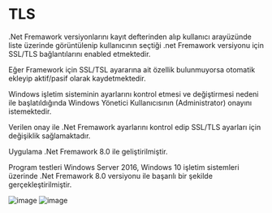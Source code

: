 # TLS
 
.Net Fremawork versiyonlarını kayıt defterinden alıp kullanıcı arayüzünde liste üzerinde görüntülenip kullanıcının seçtiği .net Fremawork versiyonu için SSL/TLS bağlantılarını enabled etmektedir. 

Eğer Framework için SSL/TSL ayararına ait özellik bulunmuyorsa otomatik ekleyip aktif/pasif olarak kaydetmektedir.

Windows işletim sisteminin ayarlarını kontrol etmesi ve değiştirmesi nedeni ile başlatıldığında Windows Yönetici Kullanıcısının (Administrator) onayını istemektedir.  

Verilen onay ile .Net Fremawork ayarlarını kontrol edip SSL/TLS ayarları için değişiklik sağlamaktadır.

Uygulama .Net Fremawork 8.0 ile geliştirilmiştir.

Program testleri Windows Server 2016, Windows 10 işletim sistemleri üzerinde .Net Fremawork 8.0 versiyonu ile başarılı bir şekilde gerçekleştirilmiştir.

![image](https://github.com/zeytinyilmaz/TLS/assets/11462101/1a749eb8-d18e-4267-b877-748939ea932b)
![image](https://github.com/zeytinyilmaz/TLS/assets/11462101/ce747994-5de9-43c3-b2b7-720ca2cc9f1a)
